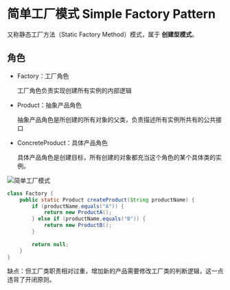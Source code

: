 # 简单工厂模式 Simple Factory Pattern

又称静态工厂方法（Static Factory Method）模式，属于 **创建型模式**。

## 角色

- Factory：工厂角色
  
  工厂角色负责实现创建所有实例的内部逻辑

- Product：抽象产品角色
  
  抽象产品角色是所创建的所有对象的父类，负责描述所有实例所共有的公共接口

- ConcreteProduct：具体产品角色

    具体产品角色是创建目标，所有创建的对象都充当这个角色的某个具体类的实例。
    
![简单工厂模式](https://design-patterns.readthedocs.io/zh_CN/latest/_images/SimpleFactory.jpg)

```java
class Factory {
    public static Product createProduct(String productName) {
        if (productName.equals("A")) {
            return new ProductA();
        } else if (productName.equals("B")) {
            return new ProductB();
        }
        
        return null;
    }
}
```

缺点：但工厂类职责相对过重，增加新的产品需要修改工厂类的判断逻辑，这一点违背了开闭原则。
